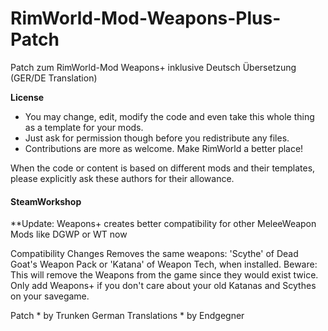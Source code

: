 # RimWorld-Mod-Weapons-Plus-Patch
Patch zum RimWorld-Mod Weapons+ inklusive Deutsch Übersetzung (GER/DE Translation) 

<b>License</b>
- You may change, edit, modify the code and even take this whole thing as a template for your mods.
- Just ask for permission though before you redistribute any files.
- Contributions are more as welcome. Make RimWorld a better place!

When the code or content is based on different mods and their templates, please explicitly ask these authors for their allowance.

#### SteamWorkshop

**Update: Weapons+ creates better compatibility for other MeleeWeapon Mods like DGWP or WT now

Compatibility Changes
Removes the same weapons: 'Scythe' of Dead Goat's Weapon Pack or 'Katana' of Weapon Tech, when installed.
Beware: This will remove the Weapons from the game since they would exist twice. Only add Weapons+ if you don't care about your old Katanas and Scythes on your savegame.

Patch * by Trunken
German Translations * by Endgegner
